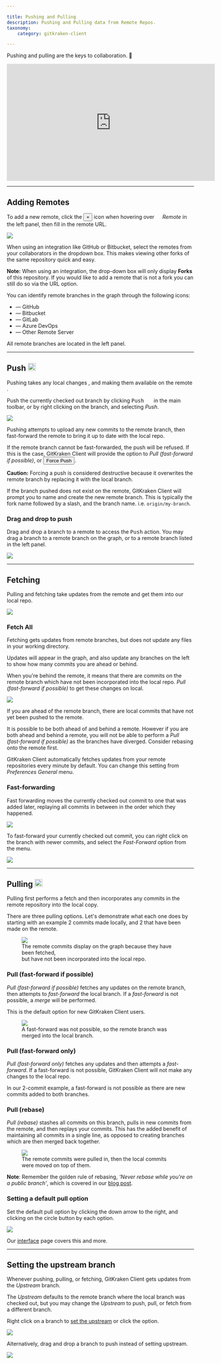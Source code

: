 ```yaml
---

title: Pushing and Pulling
description: Pushing and Pulling data from Remote Repos.
taxonomy:
    category: gitkraken-client

---
```


Pushing and pulling are the keys to collaboration.  🤝

<div class='embed-container embed-container--16-9'>
    <iframe width='560' height='315' src='https://www.youtube.com/embed/Lb4yvfrX_7I?rel=0&vq=hd1080' frameborder='0' allowfullscreen></iframe>
</div>


***
## Adding Remotes
To add a new remote, click the <button class='button button--success button--ui button--nolink'>+</button> icon when hovering over <em class='context-menu'><img src='/img/documentation/icons/gk-remote-icon.svg' style='height:1em;'> Remote</em> in the left panel, then fill in the remote URL.  

<img src="/img/documentation/repositories/add-remote.png" srcset="/img/documentation/repositories/add-remote@2x.png" class="img-bordered img-responsive center">

When using an integration like GitHub or Bitbucket, select the remotes from your collaborators in the dropdown box.  This makes viewing other forks of the same repository quick and easy.

<div class='callout callout--warning'>
    <p><strong>Note:</strong> When using an integration, the drop-down box will only display <strong>Forks</strong> of this repository. If you would like to add a remote that is not a fork you can still do so via the URL option.</p>
</div>

You can identify remote branches in the graph through the following icons:

 + <em class='context-menu'><i class="fab fa-github"></i></em> &mdash; GitHub
 + <em class='context-menu'><i class="fab fa-bitbucket" aria-hidden="true"></i></em> &mdash; Bitbucket
 + <em class='context-menu'><i class="fab fa-gitlab" aria-hidden="true"></i></em> &mdash; GitLab
 + <em class='context-menu'><i class="fab fa-windows" aria-hidden="true"></i></em> &mdash; Azure DevOps
 + <em class='context-menu'><i class="fa fa-globe" aria-hidden="true"></i></em> &mdash; Other Remote Server

All remote branches are located in the left panel.

***

## Push <img src='/img/documentation/icons/gk-push-icon.svg' style='height:1em;'>
Pushing takes any local changes <em class='context-menu'><i class="fa fa-laptop" aria-hidden="true"></i></em>, and making them available on the remote <em class='context-menu'><i class="fa fa-globe" aria-hidden="true"></i></em>.  

Push the currently checked out branch by clicking <kbd>Push <img src='/img/documentation/icons/gk-push-icon.svg' style='height:1em;'></kbd> in the main toolbar, or by right clicking on the branch, and selecting <em class='context-menu'>Push</em>.

<img src="/img/documentation/repositories/push.png" srcset="/img/documentation/repositories/push@2x.png" class="img-bordered img-responsive center">

Pushing attempts to upload any new commits to the remote branch, then fast-forward the remote to bring it up to date with the local repo.  

If the remote branch cannot be fast-forwarded, the push will be refused.  If this is the case, GitKraken Client will provide the option to _Pull (fast-forward if possible)_, or <button class='button button--danger button--ui button--nolink'>Force Push</button>.  

<div class='callout callout--warning'>
    <p><strong>Caution:</strong> Forcing a push is considered destructive because it overwrites the remote branch by replacing it with the local branch.</p>
</div>

If the branch pushed does not exist on the remote, GitKraken Client will prompt you to name and create the new remote branch.  This is typically the fork name followed by a slash, and the branch name. i.e. `origin/my-branch`.

### Drag and drop to push

Drag and drop a branch to a remote to access the <kbd>Push</kbd> action. You may drag a branch to a remote branch on the graph, or to a remote branch listed in the left panel.

<img src="/img/documentation/repositories/drag-and-drop-to-push.gif" srcset="/img/documentation/repositories/drag-and-drop-to-push.gif" class="img-bordered img-responsive center">

***
## Fetching
Pulling and fetching take updates from the remote and get them into our local repo.

<img src="/img/documentation/repositories/pull-options.png" srcset="/img/documentation/repositories/pull-options@2x.png" class="img-bordered img-responsive center">

### Fetch All
Fetching gets updates from remote branches, but does not update any files in your working directory.  

Updates will appear in the graph, and also update any branches on the left to show how many commits you are ahead or behind.

When you're behind the remote, it means that there are commits on the remote branch which have not been incorporated into the local repo. _Pull (fast-forward if possible)_ to get these changes on local.  

<img src="/img/documentation/repositories/fetch.png" srcset="/img/documentation/repositories/fetch@2x.png" class="img-bordered img-responsive center">

If you are ahead of the remote branch, there are local commits that have not yet been pushed to the remote.

It is possible to be both ahead of and behind a remote.  However if you are both ahead and behind a remote, you will not be able to perform a _Pull (fast-forward if possible)_ as the branches have diverged. Consider rebasing onto the remote first.

GitKraken Client automatically fetches updates from your remote repositories every minute by default.  You can change this setting from <em class='context-menu'>Preferences <i class='fa fa-caret-right'></i> General</em> menu.

### Fast-forwarding
Fast forwarding moves the currently checked out commit to one that was added later, replaying all commits in between in the order which they happened.  

<img src="/img/documentation/repositories/pull-options.png" srcset="/img/documentation/repositories/pull-options@2x.png" class="img-bordered img-responsive center">

To fast-forward your currently checked out commit, you can right click on the branch with newer commits, and select the <em class='context-menu'>Fast-Forward</em> option from the menu.  

<img src="/img/documentation/repositories/pushing-pulling/fast-forward.png" srcset="/img/documentation/repositories/pushing-pulling/fast-forward@2x.png" class="img-bordered img-responsive center">

***
## Pulling <img src='/img/documentation/icons/gk-pull-icon.svg' style='height:1em;'>
Pulling first performs a fetch and then incorporates any commits in the remote repository into the local copy.  

There are three pulling options. Let's demonstrate what each one does by starting with an example 2 commits made locally, and 2 that have been made on the remote.
<figure class='figure center'>
    <img src='/img/documentation/repositories/ahead-behind.png'>
    <figcaption>The remote commits display on the graph because they have been fetched,</br>but have not been incorporated into the local repo.</figcaption>
</figure>

### Pull (fast-forward if possible)
_Pull (fast-forward if possible)_ fetches any updates on the remote branch, then attempts to _fast-forward_ the local branch.  If a _fast-forward_ is not possible, a _merge_ will be performed.  

This is the default option for new GitKraken Client users.

<figure class='figure center'>
    <img src='/img/documentation/repositories/example-pull-ff.png'>
    <figcaption>A fast-forward was not possible, so the remote branch was merged into the local branch.</figcaption>
</figure>

### Pull (fast-forward only)
_Pull (fast-forward only)_ fetches any updates and then attempts a _fast-forward_.  If a fast-forward is not possible, GitKraken Client will not make any changes to the local repo.

In our 2-commit example, a fast-forward is not possible as there are new commits added to both branches.

### Pull (rebase)
_Pull (rebase)_ stashes all commits on this branch, pulls in new commits from the remote, and then replays your commits.  This has the added benefit of maintaining all commits in a single line, as opposed to creating branches which are then merged back together.  

<figure class='figure center'>
    <img src='/img/documentation/repositories/example-pull-rebase.png'>
    <figcaption>The remote commits were pulled in, then the local commits were moved on top of them.</figcaption>
</figure>

<div class='callout callout--basic'>
    <p><strong>Note</strong>: Remember the golden rule of rebasing, <em>'Never rebase while you're on a public branch'</em>, which is covered in our <a href='https://blog.axosoft.com/2016/10/20/golden-rule-of-rebasing-in-git/'>blog post</a>.</p>
</div>

### Setting a default pull option
Set the default pull option by clicking the down arrow to the right, and clicking on the circle button by each option.  

<img src="/img/documentation/repositories/pushing-pulling/set-default.png" srcset="/img/documentation/repositories/pushing-pulling/set-default@2x.png" class="img-bordered img-responsive center">

Our [interface](/start-here/interface) page covers this and more.


***
## Setting the upstream branch
Whenever pushing, pulling, or fetching, GitKraken Client gets updates from the _Upstream_ branch.

The _Upstream_ defaults to the remote branch where the local branch was checked out, but you may change the _Upstream_ to push, pull, or fetch from a different branch.  

Right click on a branch to <a href="https://gitkraken.com/learn/git/problems/git-set-upstream-branch" target="_blank">set the upstream</a> or click the <kbd> <i class="fa fa-ellipsis-v"></i> </kbd> option.

<img src="/img/documentation/repositories/upstream.png" srcset="/img/documentation/repositories/upstream@2x.png" class="img-bordered img-responsive center">

Alternatively, drag and drop a branch to push instead of setting upstream. 

<img src="/img/documentation/repositories/pushing-pulling/drag-and-drop.gif" class="img-bordered img-responsive center">